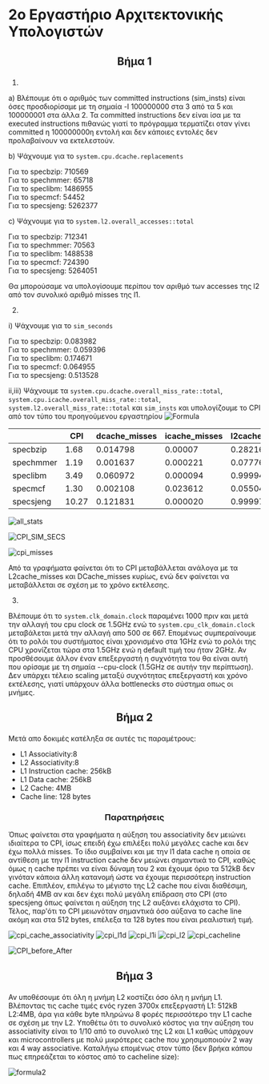 # 2ο Εργαστήριο Αρχιτεκτονικής Υπολογιστών
##  <p align="center"> Βήμα 1 </p>
1) 
a) Βλέπουμε ότι ο αριθμός των committed instructions (sim_insts) είναι όσες προσδιορίσαμε με τη σημαία -I 100000000 στα 3 από τα 5 και 100000001 στα άλλα 2. Τα committed instructions δεν είναι ίσα με τα executed instructions πιθανώς γιατί το πρόγραμμα τερματίζει οταν γίνει committed η 100000000η εντολή και δεν κάποιες εντολές δεν προλαβαίνουν να εκτελεστούν.

b) Ψάχνουμε για το ```system.cpu.dcache.replacements``` 

Για το specbzip: 710569  
Για το spechmmer: 65718   
Για το speclibm: 1486955    
Για το specmcf: 54452   
Για το specsjeng: 5262377  

c) Ψάχνουμε για το ```system.l2.overall_accesses::total``` 

Για το specbzip: 712341  
Για το spechmmer: 70563   
Για το speclibm: 1488538    
Για το specmcf: 724390   
Για το specsjeng: 5264051  

Θα μπορούσαμε να υπολογίσουμε περίπου τον αριθμό των accesses της l2 από τον συνολικό αριθμό misses της l1.


2)

i) Ψάχνουμε για το ```sim_seconds``` 

Για το specbzip: 0.083982  
Για το spechmmer: 0.059396   
Για το speclibm: 0.174671    
Για το specmcf: 0.064955   
Για το specsjeng: 0.513528

ii,iii) Ψάχνουμε τα ```system.cpu.dcache.overall_miss_rate::total```, ```system.cpu.icache.overall_miss_rate::total```, ```system.l2.overall_miss_rate::total``` και ```sim_insts``` και υπολογίζουμε το CPI από τον τύπο του προηγούμενου εργαστηρίου ![Formula](https://user-images.githubusercontent.com/43075884/143724729-b66cb8b2-3c21-4102-a2a6-818282ddf972.png)  

|           | CPI   | dcache_misses | icache_misses | l2cache_misses | sim_insts |
|-----------|-------|---------------|---------------|----------------|-----------|
| specbzip  | 1.68  | 0.014798      | 0.00007       | 0.282163       | 100000001 |
| spechmmer | 1.19  | 0.001637      | 0.000221      | 0.077760       | 100000000 |
| speclibm  | 3.49  | 0.060972      | 0.000094      | 0.999944       | 100000000 |
| specmcf   | 1.30  | 0.002108      | 0.023612      | 0.055046       | 100000001 |
| specsjeng | 10.27 | 0.121831      | 0.000020      | 0.999972       | 100000000 |

![all_stats](https://user-images.githubusercontent.com/43075884/146436989-68ec1116-dad1-4412-98b0-e90d8698bb4a.png)

![CPI_SIM_SECS](https://user-images.githubusercontent.com/43075884/146447084-656ad01b-df69-4cc0-a797-d6ec73b3d787.png)

![cpi_misses](https://user-images.githubusercontent.com/43075884/146447837-ba32114b-3329-48b3-b7ef-632e5217d5ab.png)


Από τα γραφήματα φαίνεται ότι το CPI μεταβάλλεται ανάλογα με τα L2cache_misses και DCache_misses κυρίως, ενώ δεν φαίνεται να μεταβάλλεται σε σχέση με το χρόνο εκτέλεσης.

3)
Bλέπουμε ότι το ```system.clk_domain.clock``` παραμένει 1000 πριν και μετά την αλλαγή του cpu clock σε 1.5GHz ενώ το ```system.cpu_clk_domain.clock``` μεταβάλεται μετά την αλλαγή απο 500 σε 667. Επομένως συμπεραίνουμε ότι το ρολόι του συστήματος είναι χρονισμένο στα 1GHz ενώ το ρολόι της CPU χρονίζεται τώρα στα 1.5GHz ενώ η default τιμή του ήταν 2GHz. Αν προσθέσουμε άλλον έναν επεξεργαστή η συχνότητα του θα είναι αυτή που ορίσαμε με τη σημαία --cpu-clock (1.5GHz σε αυτήν την περίπτωση). Δεν υπάρχει τέλειο scaling μεταξύ συχνότητας επεξεργαστή και χρόνο εκτέλεσης, γιατί υπάρχουν άλλα bottlenecks στο σύστημα οπως οι μνήμες.

##  <p align="center"> Βήμα 2 </p>
Μετά απο δοκιμές κατέληξα σε αυτές τις παραμέτρους:
* L1 Associativity:8
* L2 Associativity:8
* L1 Instruction cache: 256kB
* L1 Data cache: 256kB
* L2 Cache: 4MB
* Cache line: 128 bytes

### <p align="center"> Παρατηρήσεις </p>

Όπως φαίνεται στα γραφήματα η αύξηση του associativity δεν μειώνει ιδιαίτερα το CPI, ίσως επειδή έχω επιλέξει πολύ μεγάλες cache και δεν έχω πολλά misses. Το ίδιο συμβαίνει και με την l1 data cache η οποία σε αντίθεση με την l1 instruction cache δεν μειώνει σημαντικά το CPI, καθώς όμως η cache πρέπει να είναι δύναμη του 2 και έχουμε όριο τα 512kB δεν γινόταν κάποια άλλη κατανομή ώστε να έχουμε περισσότερη instruction cache. Επιπλέον, επιλέγω το μέγιστο της L2 cache που είναι διαθέσιμη, δηλαδή 4MB αν και δεν έχει πολύ μεγάλη επίδραση στο CPI (στο specsjeng όπως φαίνεται η αύξηση της L2 αυξάνει ελάχιστα το CPI). Τέλος, παρ'ότι το CPI μειωνόταν σημαντικά όσο αύξανα το cache line ακόμη και στα 512 bytes, επέλεξα τα 128 bytes που είναι ρεαλιστική τιμή.

![cpi_cache_associativity](https://user-images.githubusercontent.com/43075884/146441738-76eafe0a-7fbe-46fd-9418-418945c01c5b.png)
![cpi_l1d](https://user-images.githubusercontent.com/43075884/146443728-3be5cc38-8383-4870-96a4-a77124526b8f.png)
![cpi_l1i](https://user-images.githubusercontent.com/43075884/146443740-3aa6dec9-2b29-49c6-9236-54553d1fc06b.png)
![cpi_l2](https://user-images.githubusercontent.com/43075884/146444259-6531c25a-99e5-4523-aefa-68e0c6ce904d.png)
![cpi_cacheline](https://user-images.githubusercontent.com/43075884/146445790-77de0723-e5e1-4593-81db-56baa856f4fe.png)

![CPI_before_After](https://user-images.githubusercontent.com/43075884/146448150-50f35297-4c7a-49b4-b6d5-5b680b510c0d.png)

##  <p align="center"> Βήμα 3 </p>

Αν υποθέσουμε ότι όλη η μνήμη L2 κοστίζει όσο όλη η μνήμη L1. Βλέποντας τις cache τιμές ενός ryzen 3700x επεξεργαστή L1: 512kB L2:4MB, άρα για κάθε byte πληρώνω 8 φορές περισσότερο την L1 cache σε σχέση με την L2. Υποθέτω ότι το συνολικό κόστος για την αύξηση του associativity είναι το 1/10 από το συνολικό της L2 και L1 καθώς υπάρχουν και microcontrollers με πολύ μικρότερες cache που χρησιμοποιούν 2 way και 4 way associative.
Καταλήγω επομένως στον τύπο (δεν βρήκα κάπου πως επηρεάζεται το κόστος από το cacheline size):

![formula2](https://user-images.githubusercontent.com/43075884/146547346-0db1426a-5e4d-4c79-aacc-241e90962b0c.png)
